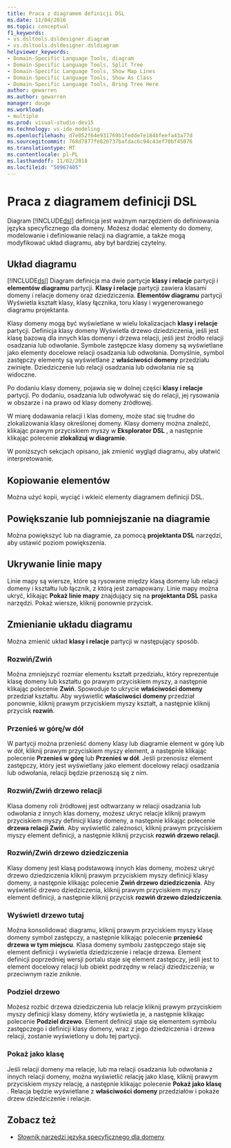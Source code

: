 ```yaml
---
title: Praca z diagramem definicji DSL
ms.date: 11/04/2016
ms.topic: conceptual
f1_keywords:
- vs.dsltools.dsldesigner.diagram
- vs.dsltools.dsldesigner.dsldiagram
helpviewer_keywords:
- Domain-Specific Language Tools, diagram
- Domain-Specific Language Tools, Split Tree
- Domain-Specific Language Tools, Show Map Lines
- Domain-Specific Language Tools, Show As Class
- Domain-Specific Language Tools, Bring Tree Here
author: gewarren
ms.author: gewarren
manager: douge
ms.workload:
- multiple
ms.prod: visual-studio-dev15
ms.technology: vs-ide-modeling
ms.openlocfilehash: d7e052f64e931769b1fedde7e184bfeefa43a77d
ms.sourcegitcommit: 768d7877fe826737bafdac6c94c43ef70bf45076
ms.translationtype: MT
ms.contentlocale: pl-PL
ms.lasthandoff: 11/02/2018
ms.locfileid: "50967405"
---
```

# <a name="working-with-the-dsl-definition-diagram"></a>Praca z diagramem definicji DSL
Diagram [!INCLUDE[dsl](../modeling/includes/dsl_md.md)] definicja jest ważnym narzędziem do definiowania języka specyficznego dla domeny. Możesz dodać elementy do domeny, modelowanie i definiowanie relacji na diagramie, a także mogą modyfikować układ diagramu, aby był bardziej czytelny.

## <a name="the-layout-of-the-diagram"></a>Układ diagramu
 [!INCLUDE[dsl](../modeling/includes/dsl_md.md)] Diagram definicja ma dwie partycje **klasy i relacje** partycji i **elementów diagramu** partycji. **Klasy i relacje** partycji zawiera klasami domeny i relacje domeny oraz dziedziczenia. **Elementów diagramu** partycji Wyświetla kształt klasy, klasy łącznika, toru klasy i wygenerowanego diagramu projektanta.

 Klasy domeny mogą być wyświetlane w wielu lokalizacjach **klasy i relacje** partycji. Definicja klasy domeny Wyświetla drzewo dziedziczenia, jeśli jest klasę bazową dla innych klas domeny i drzewa relacji, jeśli jest źródło relacji osadzania lub odwołanie. Symbole zastępcze klasy domeny są wyświetlane jako elementy docelowe relacji osadzania lub odwołania. Domyślnie, symbol zastępczy elementy są wyświetlane z **właściwości domeny** przedziału zwinięte. Dziedziczenie lub relacji osadzania lub odwołania nie są widoczne.

 Po dodaniu klasy domeny, pojawia się w dolnej części **klasy i relacje** partycji. Po dodaniu, osadzania lub odwoływać się do relacji, jej rysowania w obszarze i na prawo od klasy domeny źródłowej.

 W miarę dodawania relacji i klas domeny, może stać się trudne do zlokalizowania klasy określonej domeny. Klasy domeny można znaleźć, klikając prawym przyciskiem myszy w **Eksplorator DSL** , a następnie klikając polecenie **zlokalizuj w diagramie**.

 W poniższych sekcjach opisano, jak zmienić wygląd diagramu, aby ułatwić interpretowanie.

## <a name="copying-elements"></a>Kopiowanie elementów
 Można użyć kopii, wyciąć i wkleić elementy diagramem definicji DSL.

## <a name="zooming-in-or-out-on-the-diagram"></a>Powiększanie lub pomniejszanie na diagramie
 Można powiększyć lub na diagramie, za pomocą **projektanta DSL** narzędzi, aby ustawić poziom powiększenia.

## <a name="hiding-map-lines"></a>Ukrywanie linie mapy
 Linie mapy są wiersze, które są rysowane między klasą domeny lub relacji domeny i kształtu lub łącznik, z którą jest zamapowany. Linie mapy można ukryć, klikając **Pokaż linie mapy** znajdujący się na **projektanta DSL** paska narzędzi. Pokaż wiersze, kliknij ponownie przycisk.

## <a name="changing-the-diagram-layout"></a>Zmienianie układu diagramu
 Można zmienić układ **klasy i relacje** partycji w następujący sposób.

### <a name="expandcollapse"></a>Rozwiń/Zwiń
 Można zmniejszyć rozmiar elementu kształt przedziału, który reprezentuje klasę domeny lub kształtu go prawym przyciskiem myszy, a następnie klikając polecenie **Zwiń**. Spowoduje to ukrycie **właściwości domeny** przedział kształtu. Aby wyświetlić **właściwości domeny** przedział ponownie, kliknij prawym przyciskiem myszy kształt, a następnie kliknij przycisk **rozwiń**.

### <a name="move-updown"></a>Przenieś w górę/w dół
 W partycji można przenieść domeny klasy lub diagramie element w górę lub w dół, kliknij prawym przyciskiem myszy element, a następnie klikając polecenie **Przenieś w górę** lub **Przenieś w dół**. Jeśli przenosisz element zastępczy, który jest wyświetlany jako element docelowy relacji osadzania lub odwołania, relacji będzie przenoszą się z nim.

### <a name="expandcollapse-relationships-tree"></a>Rozwiń/Zwiń drzewo relacji
 Klasa domeny roli źródłowej jest odtwarzany w relacji osadzania lub odwołania z innych klas domeny, możesz ukryć relacje kliknij prawym przyciskiem myszy definicji klasy domeny, a następnie klikając polecenie **drzewa relacji Zwiń**. Aby wyświetlić zależności, kliknij prawym przyciskiem myszy element definicji, a następnie kliknij przycisk **rozwiń drzewo relacji**.

### <a name="expandcollapse-inheritance-tree"></a>Rozwiń/Zwiń drzewo dziedziczenia
 Klasy domeny jest klasą podstawową innych klas domeny, możesz ukryć drzewo dziedziczenia kliknij prawym przyciskiem myszy definicji klasy domeny, a następnie klikając polecenie **Zwiń drzewo dziedziczenia**. Aby wyświetlić drzewo dziedziczenia, kliknij prawym przyciskiem myszy element definicji, a następnie kliknij przycisk **rozwiń drzewo dziedziczenia**.

### <a name="bring-tree-here"></a>Wyświetl drzewo tutaj
 Można konsolidować diagramu, kliknij prawym przyciskiem myszy klasę domeny symbol zastępczy, a następnie klikając polecenie **przenieść drzewa w tym miejscu**. Klasa domeny symbolu zastępczego staje się element definicji i wyświetla dziedziczenie i relacje drzewa. Element definicji poprzedniej wersji portalu staje się element zastępczy, jeśli jest to element docelowy relacji lub obiekt podrzędny w relacji dziedziczenia; w przeciwnym razie zniknie.

### <a name="split-tree"></a>Podziel drzewo
 Możesz rozbić drzewa dziedziczenia lub relacje kliknij prawym przyciskiem myszy definicji klasy domeny, który wyświetla je, a następnie klikając polecenie **Podziel drzewo**. Element definicji staje się elementem symbolu zastępczego i definicji klasy domeny, wraz z jego dziedziczenia i drzewa relacji, zostanie wyświetlony u dołu tej partycji.

### <a name="show-as-class"></a>Pokaż jako klasę
 Jeśli relacji domeny ma relacje, lub ma relacji osadzania lub odwołania z innych relacji domeny, można wyświetlić relację jako klasę, kliknij prawym przyciskiem myszy relację, a następnie klikając polecenie **Pokaż jako klasę** . Relacja będzie wyświetlane z **właściwości domeny** przedziałów i pokaże drzew dziedziczenie i relacje.

## <a name="see-also"></a>Zobacz też

- [Słownik narzędzi języka specyficznego dla domeny](https://msdn.microsoft.com/ca5e84cb-a315-465c-be24-76aa3df276aa)